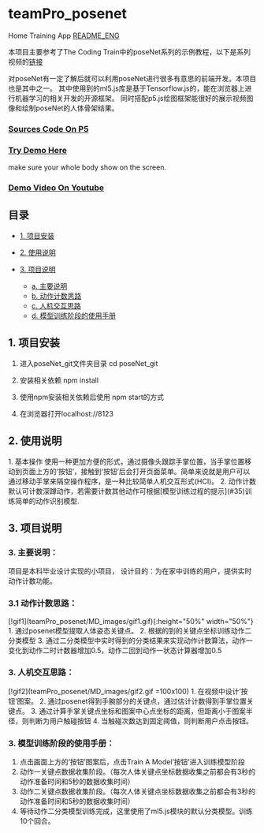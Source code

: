 # teamPro_posenet
 Home Training App [README_ENG](README_ENG.md)
 
 本项目主要参考了The Coding Train中的poseNet系列的示例教程，以下是系列视频的[链接](https://www.youtube.com/watch?v=OIo-DIOkNVg)

 对poseNet有一定了解后就可以利用poseNet进行很多有意思的前端开发。本项目也是其中之一。
 其中使用到的ml5.js库是基于Tensorflow.js的，能在浏览器上进行机器学习的相关开发的开源框架。
 同时搭配p5.js绘图框架能很好的展示视频图像和绘制poseNet的人体骨架结果。
 
### [Sources Code On P5](https://editor.p5js.org/neng5201314/sketches/3mnRCUHME)


### [Try Demo Here](https://editor.p5js.org/neng5201314/present/3mnRCUHME)
make sure your whole body show on the screen.

### [Demo Video On Youtube](https://www.youtube.com/watch?v=frwx4odqeu4)

 ## 目录
 * [1. 项目安装](#1)

 * [2. 使用说明](#2)

 * [3. 项目说明](#3)

   * [a. 主要说明](#31)
   * [b. 动作计数思路](#32)
   * [c. 人机交互思路](#33)
   * [d. 模型训练阶段的使用手册](#34)

<h2 id="1">1. 项目安装</h2>
 
 1. 进入poseNet_git文件夹目录 cd poseNet_git
 
 2. 安装相关依赖 npm install
 
 3. 使用npm安装相关依赖后使用 npm start的方式
 
 4. 在浏览器打开localhost://8123

<h2 id="2">2. 使用说明</h2> 
1. 基本操作
使用一种更加方便的形式，通过摄像头跟踪手掌位置，当手掌位置移动到页面上方的‘按钮’，接触到‘按钮’后会打开页面菜单。简单来说就是用户可以通过移动手掌来隔空操作程序，是一种比较简单人机交互形式(HCI)。
2. 动作计数
默认可计数深蹲动作，若需要计数其他动作可根据[模型训练过程的提示](#35)训练简单的动作识别模型.

<h2 id="3">3. 项目说明</h2> 

<h3 id="31">3. 主要说明：</h3> 

项目是本科毕业设计实现的小项目， 设计目的：为在家中训练的用户，提供实时动作计数功能。

<h3 id="32">3.1 动作计数思路：</h3> 
[!gif1](teamPro_posenet/MD_images/gif1.gif){:height="50%" width="50%"}
1. 通过posenet模型提取人体姿态关键点。
2. 根据的到的关键点坐标训练动作二分类模型
3. 通过二分类模型中实时得到的分类结果来实现动作计数算法，动作一变化到动作二时计数器增加0.5，动作二回到动作一状态计算器增加0.5

<h3 id="33">3. 人机交互思路：</h3> 
[!gif2](teamPro_posenet/MD_images/gif2.gif =100x100)
1. 在视频中设计‘按钮’图案。
2. 通过posenet得到手腕部分的关键点，通过估计计数得到手掌位置关键点。
3. 通过计算手掌关键点坐标和图案中心点坐标的距离，但距离小于图案半径，则判断为用户触碰按钮
4. 当触碰次数达到固定阈值，则判断用户点击按钮。


<h3 id="34">3. 模型训练阶段的使用手册：</h3> 

1. 点击画面上方的‘按钮’图案后，点击Train A Model‘按钮’进入训练模型阶段
2. 动作一关键点数据收集阶段。（每次人体关键点坐标数据收集之前都会有3秒的动作准备时间和5秒的数据收集时间）
3. 动作二关键点数据收集阶段。（每次人体关键点坐标数据收集之前都会有3秒的动作准备时间和5秒的数据收集时间）
4. 等待动作二分类模型训练完成，这里使用了ml5.js模块的默认分类模型。训练10个回合。


 





